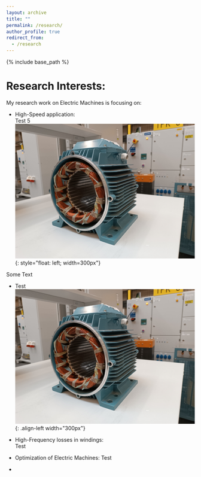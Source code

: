 ```yaml
---
layout: archive
title: ""
permalink: /research/
author_profile: true
redirect_from:
  - /research
---
```


{% include base_path %}


Research Interests:
======


My research work on Electric Machines is focusing on:
- High-Speed application:  
Test 5
![Illustration of electric machines](/images/homepage_electric_machines.png){: style="float: left; width=300px"}

Some Text

- Test
<br/>![Illustration of electric machines](/images/homepage_electric_machines.png){: .align-left width="300px"} <br/>

- High-Frequency losses in windings:<br/>
Test
- Optimization of Electric Machines:
Test
- 
